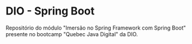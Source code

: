 # DIO - Spring Boot
Repositório do módulo "Imersão no Spring Framework com Spring Boot" presente no bootcamp "Quebec Java Digital" da DIO. 
